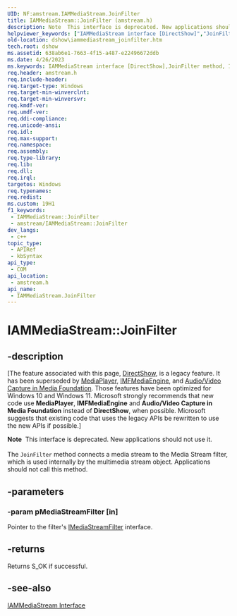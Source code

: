 ```yaml
---
UID: NF:amstream.IAMMediaStream.JoinFilter
title: IAMMediaStream::JoinFilter (amstream.h)
description: Note  This interface is deprecated. New applications should not use it. The JoinFilter method connects a media stream to the Media Stream filter, which is used internally by the multimedia stream object. Applications should not call this method.
helpviewer_keywords: ["IAMMediaStream interface [DirectShow]","JoinFilter method","IAMMediaStream.JoinFilter","IAMMediaStream::JoinFilter","IAMMediaStreamJoinFilter","JoinFilter","JoinFilter method [DirectShow]","JoinFilter method [DirectShow]","IAMMediaStream interface","amstream/IAMMediaStream::JoinFilter","dshow.iammediastream_joinfilter"]
old-location: dshow\iammediastream_joinfilter.htm
tech.root: dshow
ms.assetid: 638ab6e1-7663-4f15-a487-e22496672ddb
ms.date: 4/26/2023
ms.keywords: IAMMediaStream interface [DirectShow],JoinFilter method, IAMMediaStream.JoinFilter, IAMMediaStream::JoinFilter, IAMMediaStreamJoinFilter, JoinFilter, JoinFilter method [DirectShow], JoinFilter method [DirectShow],IAMMediaStream interface, amstream/IAMMediaStream::JoinFilter, dshow.iammediastream_joinfilter
req.header: amstream.h
req.include-header: 
req.target-type: Windows
req.target-min-winverclnt: 
req.target-min-winversvr: 
req.kmdf-ver: 
req.umdf-ver: 
req.ddi-compliance: 
req.unicode-ansi: 
req.idl: 
req.max-support: 
req.namespace: 
req.assembly: 
req.type-library: 
req.lib: 
req.dll: 
req.irql: 
targetos: Windows
req.typenames: 
req.redist: 
ms.custom: 19H1
f1_keywords:
 - IAMMediaStream::JoinFilter
 - amstream/IAMMediaStream::JoinFilter
dev_langs:
 - c++
topic_type:
 - APIRef
 - kbSyntax
api_type:
 - COM
api_location:
 - amstream.h
api_name:
 - IAMMediaStream.JoinFilter
---
```


# IAMMediaStream::JoinFilter


## -description

\[The feature associated with this page, [DirectShow](/windows/win32/directshow/directshow), is a legacy feature. It has been superseded by [MediaPlayer](/uwp/api/Windows.Media.Playback.MediaPlayer), [IMFMediaEngine](/windows/win32/api/mfmediaengine/nn-mfmediaengine-imfmediaengine), and [Audio/Video Capture in Media Foundation](windows/win32/medfound/audio-video-capture-in-media-foundation). Those features have been optimized for Windows 10 and Windows 11. Microsoft strongly recommends that new code use **MediaPlayer**, **IMFMediaEngine** and **Audio/Video Capture in Media Foundation** instead of **DirectShow**, when possible. Microsoft suggests that existing code that uses the legacy APIs be rewritten to use the new APIs if possible.\]

<div class="alert"><b>Note</b>  This interface is deprecated. New applications should not use it.</div>
<div> </div>
The <code>JoinFilter</code> method connects a media stream to the Media Stream filter, which is used internally by the multimedia stream object. Applications should not call this method.

## -parameters

### -param pMediaStreamFilter [in]

Pointer to the filter's <a href="/windows/desktop/api/amstream/nn-amstream-imediastreamfilter">IMediaStreamFilter</a> interface.

## -returns

Returns S_OK if successful.

## -see-also

<a href="/windows/desktop/api/amstream/nn-amstream-iammediastream">IAMMediaStream Interface</a>